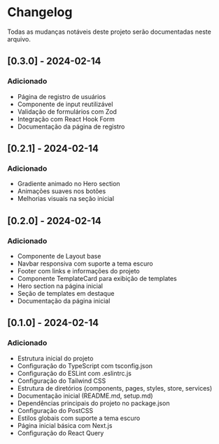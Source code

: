 # Changelog

Todas as mudanças notáveis deste projeto serão documentadas neste arquivo.

## [0.3.0] - 2024-02-14

### Adicionado

- Página de registro de usuários
- Componente de input reutilizável
- Validação de formulários com Zod
- Integração com React Hook Form
- Documentação da página de registro

## [0.2.1] - 2024-02-14

### Adicionado

- Gradiente animado no Hero section
- Animações suaves nos botões
- Melhorias visuais na seção inicial

## [0.2.0] - 2024-02-14

### Adicionado

- Componente de Layout base
- Navbar responsiva com suporte a tema escuro
- Footer com links e informações do projeto
- Componente TemplateCard para exibição de templates
- Hero section na página inicial
- Seção de templates em destaque
- Documentação da página inicial

## [0.1.0] - 2024-02-14

### Adicionado

- Estrutura inicial do projeto
- Configuração do TypeScript com tsconfig.json
- Configuração do ESLint com .eslintrc.js
- Configuração do Tailwind CSS
- Estrutura de diretórios (components, pages, styles, store, services)
- Documentação inicial (README.md, setup.md)
- Dependências principais do projeto no package.json
- Configuração do PostCSS
- Estilos globais com suporte a tema escuro
- Página inicial básica com Next.js
- Configuração do React Query
